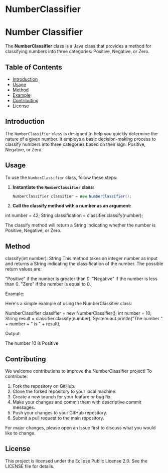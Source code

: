 # NumberClassifier
# Number Classifier

The **NumberClassifier** class is a Java class that provides a method for classifying numbers into three categories: Positive, Negative, or Zero.

## Table of Contents

- [Introduction](#introduction)
- [Usage](#usage)
- [Method](#method)
- [Example](#example)
- [Contributing](#contributing)
- [License](#license)

## Introduction

The `NumberClassifier` class is designed to help you quickly determine the nature of a given number. It employs a basic decision-making process to classify numbers into three categories based on their sign: Positive, Negative, or Zero.

## Usage

To use the `NumberClassifier` class, follow these steps:

1. **Instantiate the `NumberClassifier` class:**

   ```java
   NumberClassifier classifier = new NumberClassifier();

1. **Call the classify method with a number as an argument:**

  int number = 42;
  String classification = classifier.classify(number);

The classify method will return a String indicating whether the number is Positive, Negative, or Zero.

## Method

classify(int number): String
This method takes an integer number as input and returns a String indicating the classification of the number. The possible return values are:

"Positive" if the number is greater than 0.
"Negative" if the number is less than 0.
"Zero" if the number is equal to 0.

Example:

Here's a simple example of using the NumberClassifier class:

NumberClassifier classifier = new NumberClassifier();
int number = 10;
String result = classifier.classify(number);
System.out.println("The number " + number + " is " + result);


Output:

The number 10 is Positive


## Contributing

We welcome contributions to improve the NumberClassifier project! To contribute:

1. Fork the repository on GitHub.
2. Clone the forked repository to your local machine.
3. Create a new branch for your feature or bug fix.
4. Make your changes and commit them with descriptive commit messages.
5. Push your changes to your GitHub repository.
6. Submit a pull request to the main repository.

For major changes, please open an issue first to discuss what you would like to change.

## License

This project is licensed under the Eclipse Public License 2.0. See the LICENSE file for details.



